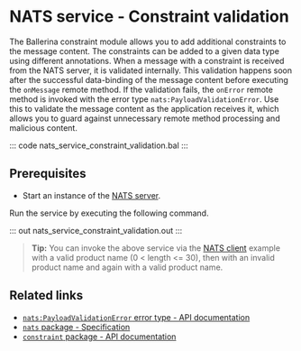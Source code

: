 # NATS service - Constraint validation

The Ballerina constraint module allows you to add additional constraints to the message content. The constraints can be added to a given data type using different annotations. When a message with a constraint is received from the NATS server, it is validated internally. This validation happens soon after the successful data-binding of the message content before executing the `onMessage` remote method. If the validation fails, the `onError` remote method is invoked with the error type `nats:PayloadValidationError`. Use this to validate the message content as the application receives it, which allows you to guard against unnecessary remote method processing and malicious content.

::: code nats_service_constraint_validation.bal :::

## Prerequisites
- Start an instance of the [NATS server](https://docs.nats.io/nats-concepts/what-is-nats/walkthrough_setup).

Run the service by executing the following command.

::: out nats_service_constraint_validation.out :::

>**Tip:** You can invoke the above service via the [NATS client](/learn/by-example/nats-basic-pub/) example with a valid product name (0 < length <= 30), then with an invalid product name and again with a valid product name.

## Related links
- [`nats:PayloadValidationError` error type - API documentation](https://lib.ballerina.io/ballerinax/nats/latest/errors#PayloadValidationError)
- [`nats` package - Specification](https://github.com/ballerina-platform/module-ballerinax-nats/blob/master/docs/spec/spec.md)
- [`constraint` package - API documentation](https://lib.ballerina.io/ballerina/constraint/latest)
